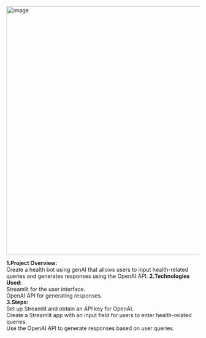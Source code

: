 <img width="647" alt="image" src="https://github.com/thehummingmoon/healthBot/assets/100294989/16837dea-79c9-481b-82e9-8bc14ba261bb">

**1.Project Overview:**<br>
Create a health bot using genAI that allows users to input health-related queries and generates responses using the OpenAI API.
**2.Technologies Used:**<br>
Streamlit for the user interface.<br>
OpenAI API for generating responses.<br>
**3.Steps:**<br>
Set up Streamlit and obtain an API key for OpenAI.<br>
Create a Streamlit app with an input field for users to enter health-related queries.<br>
Use the OpenAI API to generate responses based on user queries.
